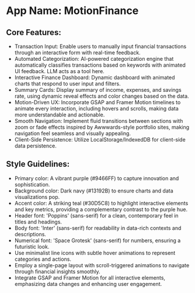 # **App Name**: MotionFinance

## Core Features:

- Transaction Input: Enable users to manually input financial transactions through an interactive form with real-time feedback.
- Automated Categorization: AI-powered categorization engine that automatically classifies transactions based on keywords with animated UI feedback. LLM acts as a tool here.
- Interactive Finance Dashboard: Dynamic dashboard with animated charts that respond to user input and filters.
- Summary Cards: Display summary of income, expenses, and savings rate, using dynamic reveal effects and color changes based on the data.
- Motion-Driven UX: Incorporate GSAP and Framer Motion timelines to animate every interaction, including hovers and scrolls, making data more understandable and actionable.
- Smooth Navigation: Implement fluid transitions between sections with zoom or fade effects inspired by Awwwards-style portfolio sites, making navigation feel seamless and visually appealing.
- Client-Side Persistence: Utilize LocalStorage/IndexedDB for client-side data persistence.

## Style Guidelines:

- Primary color: A vibrant purple (#9466FF) to capture innovation and sophistication.
- Background color: Dark navy (#13192B) to ensure charts and data visualizations pop.
- Accent color: A striking teal (#30D5C8) to highlight interactive elements and key metrics, providing a complementary contrast to the purple hue.
- Header font: 'Poppins' (sans-serif) for a clean, contemporary feel in titles and headings.
- Body font: 'Inter' (sans-serif) for readability in data-rich contexts and descriptions.
- Numerical font: 'Space Grotesk' (sans-serif) for numbers, ensuring a futuristic look.
- Use minimalist line icons with subtle hover animations to represent categories and actions.
- Employ a single-page layout with scroll-triggered animations to navigate through financial insights smoothly.
- Integrate GSAP and Framer Motion for all interactive elements, emphasizing data changes and enhancing user engagement.